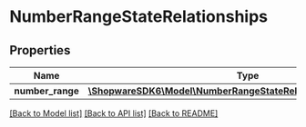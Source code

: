# NumberRangeStateRelationships

## Properties
Name | Type | Description | Notes
------------ | ------------- | ------------- | -------------
**number_range** | [**\ShopwareSDK6\Model\NumberRangeStateRelationshipsNumberRange**](NumberRangeStateRelationshipsNumberRange.md) |  | [optional] 

[[Back to Model list]](../../README.md#documentation-for-models) [[Back to API list]](../../README.md#documentation-for-api-endpoints) [[Back to README]](../../README.md)

